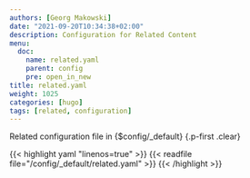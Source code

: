 ```yaml
---
authors: [Georg Makowski]
date: "2021-09-20T10:34:38+02:00"
description: Configuration for Related Content
menu:
  doc:
    name: related.yaml
    parent: config
    pre: open_in_new
title: related.yaml
weight: 1025
categories: [hugo]
tags: [related, configuration]
---
```


Related configuration file in {$config/_default}
{.p-first .clear} <!--more-->

{{< highlight yaml "linenos=true" >}}
{{< readfile file="/config/_default/related.yaml" >}}
{{< /highlight >}}
